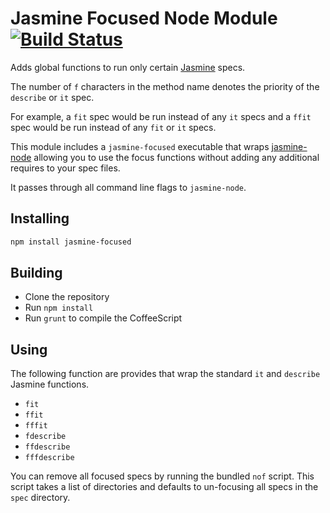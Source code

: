 # Jasmine Focused Node Module [![Build Status](https://travis-ci.org/atom/jasmine-focused.png)](https://travis-ci.org/atom/jasmine-focused)

Adds global functions to run only certain
[Jasmine](https://github.com/pivotal/jasmine) specs.

The number of `f` characters in the method name denotes the
priority of the `describe` or `it` spec.

For example, a `fit` spec would be run instead of any `it` specs and a
`ffit` spec would be run instead of any `fit` or `it` specs.

This module includes a `jasmine-focused` executable that wraps
[jasmine-node](https://github.com/mhevery/jasmine-node) allowing you to use the
focus functions without adding any additional requires to your spec files.

It passes through all command line flags to `jasmine-node`.

## Installing

```sh
npm install jasmine-focused
```

## Building
  * Clone the repository
  * Run `npm install`
  * Run `grunt` to compile the CoffeeScript

## Using

The following function are provides that wrap the standard `it` and `describe`
Jasmine functions.

  * `fit`
  * `ffit`
  * `fffit`
  * `fdescribe`
  * `ffdescribe`
  * `fffdescribe`

You can remove all focused specs by running the bundled `nof` script. This
script takes a list of directories and defaults to un-focusing all specs
in the `spec` directory.
